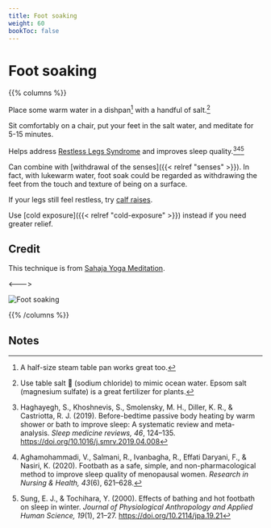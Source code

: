 ```yaml
---
title: Foot soaking
weight: 60
bookToc: false
---
```


# Foot soaking

{{% columns %}}

Place some warm water in a dishpan[^pan] with a handful of salt.[^salt]

Sit comfortably on a chair, put your feet in the salt water,
and meditate for 5-15 minutes.

Helps address [Restless Legs Syndrome](https://www.ninds.nih.gov/health-information/disorders/restless-legs-syndrome) and improves sleep quality.[^haghayegh2019][^aghamohammadi2020][^sung2000]

Can combine with [withdrawal of the senses]({{< relref "senses"  >}}).
In fact, with lukewarm water, foot soak could be regarded as
withdrawing the feet from the touch and texture of being on a surface.

If your legs still feel restless, try [calf raises](https://www.youtube.com/watch?v=-M4-G8p8fmc).

Use [cold exposure]({{< relref "cold-exposure"  >}}) instead if you need greater relief.

## Credit

This technique is from [Sahaja Yoga Meditation](https://us.sahajayoga.org/).

<--->

![Foot soaking](foot-soak.png)

{{% /columns %}}

## Notes

[^pan]: A half-size steam table pan works great too.

[^salt]: Use table salt 🧂 (sodium chloride) to mimic ocean water. Epsom salt (magnesium
sulfate) is a great fertilizer for plants.

[^haghayegh2019]: Haghayegh, S., Khoshnevis, S., Smolensky, M. H., Diller, K. R., & Castriotta, R. J. (2019). Before-bedtime passive body heating by warm shower or bath to improve sleep: A systematic review and meta-analysis. *Sleep medicine reviews, 46*, 124–135. https://doi.org/10.1016/j.smrv.2019.04.008

[^aghamohammadi2020]: Aghamohammadi, V., Salmani, R., Ivanbagha, R., Effati Daryani, F., & Nasiri, K. (2020). Footbath as a safe, simple, and non-pharmacological method to improve sleep quality of menopausal women. *Research in Nursing & Health, 43*(6), 621–628.

[^sung2000]: Sung, E. J., & Tochihara, Y. (2000). Effects of bathing and hot footbath on sleep in winter. *Journal of Physiological Anthropology and Applied Human Science, 19*(1), 21–27. https://doi.org/10.2114/jpa.19.21
